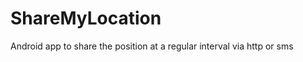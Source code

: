 ShareMyLocation
===============

Android app to share the position at a regular interval via http or sms
